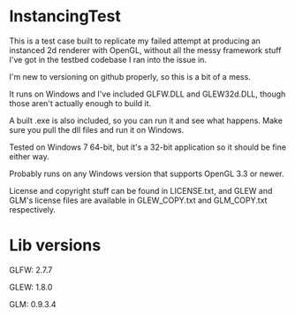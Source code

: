 InstancingTest
==============

This is a test case built to replicate my failed attempt at producing an instanced 2d renderer with OpenGL, without all the messy framework stuff I've got in the testbed codebase I ran into the issue in.

I'm new to versioning on github properly, so this is a bit of a mess.

It runs on Windows and I've included GLFW.DLL and GLEW32d.DLL, though those aren't actually enough to build it.

A built .exe is also included, so you can run it and see what happens. Make sure you pull the dll files and run it on Windows.

Tested on Windows 7 64-bit, but it's a 32-bit application so it should be fine either way.

Probably runs on any Windows version that supports OpenGL 3.3 or newer.


License and copyright stuff can be found in LICENSE.txt, and GLEW and GLM's license files are available in GLEW_COPY.txt and GLM_COPY.txt respectively.



Lib versions
============
GLFW: 2.7.7

GLEW: 1.8.0

GLM: 0.9.3.4
